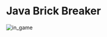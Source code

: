 # Java Brick Breaker

![in_game](https://user-images.githubusercontent.com/82295321/211152592-212c99f6-5bac-4659-a4d3-28353eb39109.PNG)

